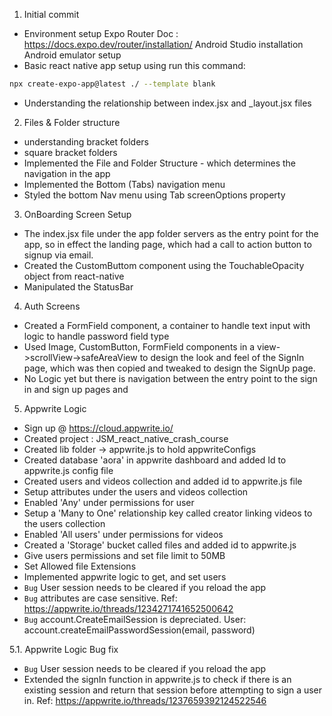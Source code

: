 1. Initial commit
- Environment setup
    Expo Router Doc : https://docs.expo.dev/router/installation/
    Android Studio installation
    Android emulator setup
-   Basic react native app setup using
    run this command:
```bash
npx create-expo-app@latest ./ --template blank
```
- Understanding the relationship between index.jsx and _layout.jsx files

2. Files & Folder structure 
- understanding bracket folders
- square bracket folders
- Implemented the File and Folder Structure - which determines the navigation in the app
- Implemented the Bottom (Tabs) navigation menu
- Styled the bottom Nav menu using Tab screenOptions property

3. OnBoarding Screen Setup
- The index.jsx file under the app folder servers as the entry point for the app, so in effect the landing page, which had a call to action button to signup via email.
- Created the CustomButtom component using the TouchableOpacity object from react-native
- Manipulated the StatusBar 

4. Auth Screens
- Created a FormField component, a container to handle text input with logic to handle password field type
- Used Image, CustomButton, FormField components in a view->scrollView->safeAreaView to design the look and feel of the SignIn page, which was then copied and tweaked to design the SignUp page.
- No Logic yet but there is navigation between the entry point to the sign in and sign up pages and

5. Appwrite Logic
- Sign up @ https://cloud.appwrite.io/
- Created project : JSM_react_native_crash_course
- Created lib folder -> appwrite.js to hold appwriteConfigs
- Created database 'aora' in appwrite dashboard and added Id to appwrite.js config file
- Created users and videos collection and added id to appwrite.js file
- Setup attributes under the users and videos collection
- Enabled 'Any' under permissions for user
- Setup a 'Many to One' relationship key called creator linking videos to the users collection
- Enabled 'All users' under permissions for videos
- Created a 'Storage' bucket called files and added id to appwrite.js
- Give users permissions and set file limit to 50MB
- Set Allowed file Extensions
- Implemented appwrite logic to get, and set users
- ```Bug``` User session needs to be cleared if you reload the app
- ```Bug``` attributes are case sensitive. Ref: https://appwrite.io/threads/1234271741652500642
- ```Bug``` account.CreateEmailSession is depreciated. User: account.createEmailPasswordSession(email, password)

5.1. Appwrite Logic Bug fix
- ```Bug``` User session needs to be cleared if you reload the app
- Extended the signIn function in appwrite.js to check if there is an existing session and return that session before attempting to sign a user in. Ref: https://appwrite.io/threads/1237659392124522546